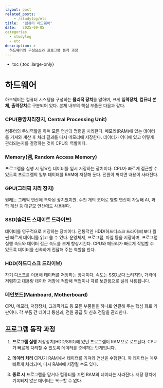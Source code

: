 ```yaml
---
layout: post
related_posts:
    - /studylog/etc
title:  "컴퓨터 하드웨어"
date:   2025-09-05
categories
  - studylog
  - etc
description: >
  하드웨어의 구성요소와 프로그램 동작 과정
---
```

* toc
{:toc .large-only}

# 하드웨어
하드웨어는 컴퓨터 시스템을 구성하는 **물리적 장치**를 말하며, 크게 **입력장치, 컴퓨터 본체, 출력장치**로 구분되어 있다. 본체 내부의 핵심 부품은 다음과 같다.

### CPU(중앙처리장치, Central Processing Unit)
컴퓨터의 두뇌역할을 하며 모든 연산과 명령을 처리한다. 메모리(RAM)에 있는 데이터를 가져와 계산 후 처리 결과를 다시 메모리에 저장한다. 데이터가 어디에 있고 어떻게 관리되는지를 결정하는 것이 CPU의 역할이다.

### Memory(램, Random Access Memory)
프로그램을 실행 시 필요한 데이터를 임시 저장하는 장치이다. CPU가 빠르게 접근할 수 있도록 프로그램의 일부 데이터를 RAM에 저장해 둔다. 전원이 꺼지면 내용이 사라진다.

### GPU(그래픽 처리 장치)
원래는 그래픽 연산에 특화된 장치였지만, 수천 개의 코어로 병렬 연산이 가능해 AI, 과학 계산 등 대규모 연산에도 사용된다.

### SSD(솔리드 스테이트 드라이브)
데이터를 영구적으로 저장하는 장치이다. 전통적인 HDD(하드디스크 드라이브)보다 훨씬 빠르게 데이터를 읽고 쓸 수 있다. 운영체제, 프로그램, 파일 등을 저장하며, 프로그램 실행 속도와 데이터 접근 속도를 크게 향상시킨다. CPU와 메모리가 빠르게 작업할 수 있도록 데이터를 신속하게 전달해 주는 역할을 한다.

### HDD(하드디스크 드라이브)
자기 디스크를 이용해 데이터를 저장하는 장치이다. 속도는 SSD보다 느리지만, 가격이 저렴하고 대용량 데이터 저장에 적합해 백업이나 자료 보관용으로 널리 사용됩니다.

### 메인보드(Mainboard, Motherboard)
CPU, 메모리, 저장장치, 그래픽카드 등 모든 부품들을 하나로 연결해 주는 핵심 회로 기판이다. 각 부품 간 데이터 통신과, 전원 공급 및 신호 전달을 관리한다.

## 프로그램 동작 과정
1. **프로그램 실행**
저장장치(HDD/SSD)에 있던 프로그램이 RAM으로 로드된다. CPU가 빠르게 처리할 수 있도록 데이터를 준비하는 단계입니다.

2. **데이터 처리**
CPU가 RAM에서 데이터를 가져와 연산을 수행한다. 이 데이터는 매우 빠르게 처리되며, 다시 RAM에 저장될 수도 있다.

3. **종료 시**
프로그램을 닫거나 컴퓨터를 끄면 RAM의 데이터는 사라진다. 저장 장치에 기록되지 않은 데이터는 복구할 수 없다.
